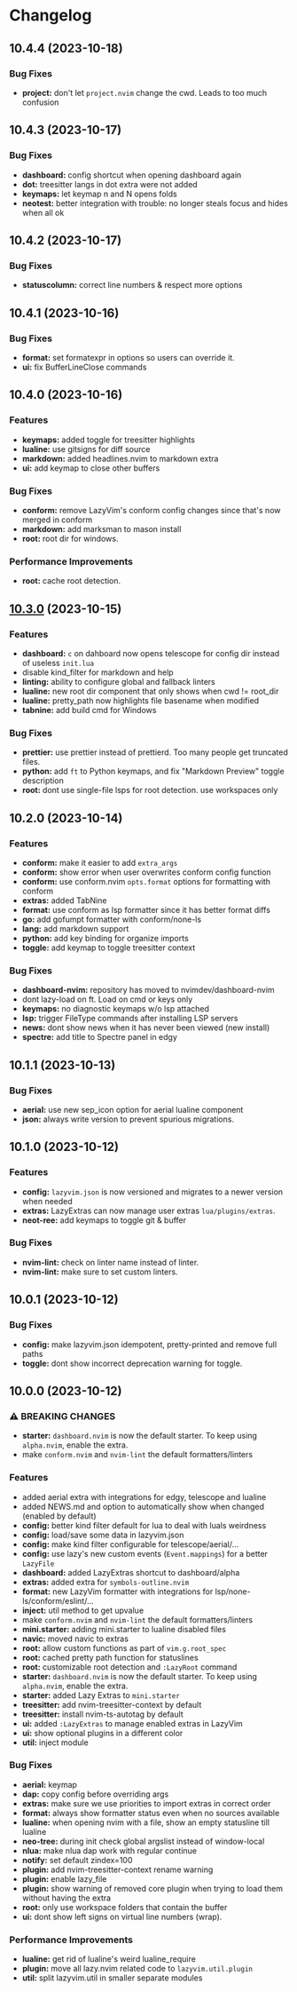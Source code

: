 # Changelog

## 10.4.4 (2023-10-18)


### Bug Fixes

* **project:** don't let `project.nvim` change the cwd. Leads to too much confusion 

## 10.4.3 (2023-10-17)


### Bug Fixes

* **dashboard:** config shortcut when opening dashboard again
* **dot:** treesitter langs in dot extra were not added 
* **keymaps:** let keymap n and N opens folds
* **neotest:** better integration with trouble: no longer steals focus and hides when all ok

## 10.4.2 (2023-10-17)


### Bug Fixes

* **statuscolumn:** correct line numbers & respect more options

## 10.4.1 (2023-10-16)


### Bug Fixes

* **format:** set formatexpr in options so users can override it.
* **ui:** fix BufferLineClose commands

## 10.4.0 (2023-10-16)


### Features

* **keymaps:** added toggle for treesitter highlights
* **lualine:** use gitsigns for diff source
* **markdown:** added headlines.nvim to markdown extra
* **ui:** add keymap to close other buffers


### Bug Fixes

* **conform:** remove LazyVim's conform config changes since that's now merged in conform
* **markdown:** add marksman to mason install
* **root:** root dir for windows.


### Performance Improvements

* **root:** cache root detection.

## [10.3.0](https://github.com/LazyVim/LazyVim/compare/v10.2.0...v10.3.0) (2023-10-15)


### Features

* **dashboard:** `c` on dahboard now opens telescope for config dir instead of useless `init.lua`
* disable kind_filter for markdown and help
* **linting:** ability to configure global and fallback linters
* **lualine:** new root dir component that only shows when cwd != root_dir
* **lualine:** pretty_path now highlights file basename when modified
* **tabnine:** add build cmd for Windows 


### Bug Fixes

* **prettier:** use prettier instead of prettierd. Too many people get truncated files. 
* **python:** add `ft` to Python keymaps, and fix "Markdown Preview" toggle description 
* **root:** dont use single-file lsps for root detection. use workspaces only

## 10.2.0 (2023-10-14)


### Features

* **conform:** make it easier to add `extra_args`
* **conform:** show error when user overwrites conform config function
* **conform:** use conform.nvim `opts.format` options for formatting with conform 
* **extras:** added TabNine
* **format:** use conform as lsp formatter since it has better format diffs
* **go:** add gofumpt formatter with conform/none-ls
* **lang:** add markdown support
* **python:** add key binding for organize imports
* **toggle:** add keymap to toggle treesitter context


### Bug Fixes

* **dashboard-nvim:** repository has moved to nvimdev/dashboard-nvim
* dont lazy-load on ft. Load on cmd or keys only
* **keymaps:** no diagnostic keymaps w/o lsp attached
* **lsp:** trigger FileType commands after installing LSP servers
* **news:** dont show news when it has never been viewed (new install)
* **spectre:** add title to Spectre panel in edgy

## 10.1.1 (2023-10-13)


### Bug Fixes

* **aerial:** use new sep_icon option for aerial lualine component
* **json:** always write version to prevent spurious migrations.

## 10.1.0 (2023-10-12)


### Features

* **config:** `lazyvim.json` is now versioned and migrates to a newer version when needed
* **extras:** LazyExtras can now manage user extras `lua/plugins/extras`.
* **neot-ree:** add keymaps to toggle git & buffer


### Bug Fixes

* **nvim-lint:** check on linter name instead of linter.
* **nvim-lint:** make sure to set custom linters.

## 10.0.1 (2023-10-12)


### Bug Fixes

* **config:** make lazyvim.json idempotent, pretty-printed and remove full paths 
* **toggle:** dont show incorrect deprecation warning for toggle.

## 10.0.0 (2023-10-12)


### ⚠ BREAKING CHANGES

* **starter:** `dashboard.nvim` is now the default starter. To keep using `alpha.nvim`, enable the extra.
* make `conform.nvim` and `nvim-lint` the default formatters/linters

### Features

* added aerial extra with integrations for edgy, telescope and lualine
* added NEWS.md and option to automatically show when changed (enabled by default) 
* **config:** better kind filter default for lua to deal with luals weirdness
* **config:** load/save some data in lazyvim.json
* **config:** make kind filter configurable for telescope/aerial/...
* **config:** use lazy's new custom events (`Event.mappings`) for a better `LazyFile` 
* **dashboard:** added LazyExtras shortcut to dashboard/alpha
* **extras:** added extra for `symbols-outline.nvim`
* **format:** new LazyVim formatter with integrations for lsp/none-ls/conform/eslint/... 
* **inject:** util method to get upvalue
* make `conform.nvim` and `nvim-lint` the default formatters/linters
* **mini.starter:** adding mini.starter to lualine disabled files
* **navic:** moved navic to extras
* **root:** allow custom functions as part of `vim.g.root_spec`
* **root:** cached pretty path function for statuslines
* **root:** customizable root detection and `:LazyRoot` command
* **starter:** `dashboard.nvim` is now the default starter. To keep using `alpha.nvim`, enable the extra.
* **starter:** added Lazy Extras to `mini.starter`
* **treesitter:** add nvim-treesitter-context by default
* **treesitter:** install nvim-ts-autotag by default
* **ui:** added `:LazyExtras` to manage enabled extras in LazyVim
* **ui:** show optional plugins in a different color
* **util:** inject module


### Bug Fixes

* **aerial:** keymap
* **dap:** copy config before overriding args
* **extras:** make sure we use priorities to import extras in correct order
* **format:** always show formatter status even when no sources available
* **lualine:** when opening nvim with a file, show an empty statusline till lualine
* **neo-tree:** during init check global argslist instead of window-local
* **nlua:** make nlua dap work with regular continue
* **notify:** set default zindex=100
* **plugin:** add nvim-treesitter-context rename warning
* **plugin:** enable lazy_file
* **plugin:** show warning of removed core plugin when trying to load them without having the extra
* **root:** only use workspace folders that contain the buffer
* **ui:** dont show left signs on virtual line numbers (wrap).


### Performance Improvements

* **lualine:** get rid of lualine's weird lualine_require
* **plugin:** move all lazy.nvim related code to `lazyvim.util.plugin`
* **util:** split lazyvim.util in smaller separate modules